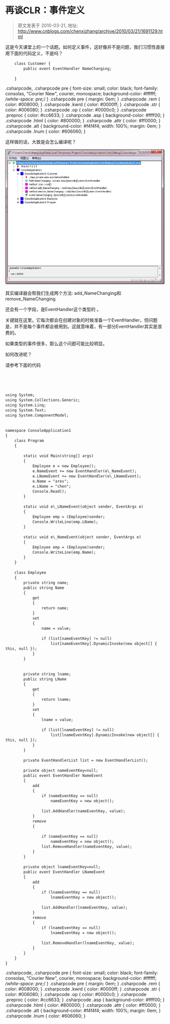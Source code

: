 # 再谈CLR：事件定义 
> 原文发表于 2010-03-21, 地址: http://www.cnblogs.com/chenxizhang/archive/2010/03/21/1691129.html 


这是今天课堂上的一个话题。如何定义事件，这好像并不是问题，我们习惯性直接用下面的代码定义，不是吗？


```
    class Customer {
        public event EventHandler NameChanging;

    }
```

.csharpcode, .csharpcode pre
{
 font-size: small;
 color: black;
 font-family: consolas, "Courier New", courier, monospace;
 background-color: #ffffff;
 /*white-space: pre;*/
}
.csharpcode pre { margin: 0em; }
.csharpcode .rem { color: #008000; }
.csharpcode .kwrd { color: #0000ff; }
.csharpcode .str { color: #006080; }
.csharpcode .op { color: #0000c0; }
.csharpcode .preproc { color: #cc6633; }
.csharpcode .asp { background-color: #ffff00; }
.csharpcode .html { color: #800000; }
.csharpcode .attr { color: #ff0000; }
.csharpcode .alt 
{
 background-color: #f4f4f4;
 width: 100%;
 margin: 0em;
}
.csharpcode .lnum { color: #606060; }

这样做的话，大致是会怎么编译呢？


[![image](./images/1691129-image_thumb.png "image")](http://images.cnblogs.com/cnblogs_com/chenxizhang/WindowsLiveWriter/CLR_11A88/image_2.png) 


其实编译器会帮我们生成两个方法: add\_NameChanging和remove\_NameChanging


还会有一个字段，是EventHandler这个类型的 。


关键就在这里。它每次都会在创建对象的时候准备一个EventHandler，但问题是，并不是每个事件都会被用到。这就意味着，有一部分EventHandler其实是浪费的。


如果类型的事件很多，那么这个问题可能比较明显。


如何改进呢？


请参考下面的代码


 


 


```
using System;
using System.Collections.Generic;
using System.Linq;
using System.Text;
using System.ComponentModel;


namespace ConsoleApplication1
{
    class Program
    {

        static void Main(string[] args)
        {
            Employee e = new Employee();
            e.NameEvent += new EventHandler(e\_NameEvent);
            e.LNameEvent += new EventHandler(e\_LNameEvent);
            e.Name = "ares";
            e.LName = "chen";
            Console.Read();
        }

        static void e\_LNameEvent(object sender, EventArgs e)
        {
            Employee emp = (Employee)sender;
            Console.WriteLine(emp.LName);
        }

        static void e\_NameEvent(object sender, EventArgs e)
        {
            Employee emp = (Employee)sender;
            Console.WriteLine(emp.Name);
        }
    }

    class Employee
    {
        private string name;
        public string Name
        {
            get
            {
                return name;
            }
            set
            {
                name = value;
                
                if (list[nameEventKey] != null)
                    list[nameEventKey].DynamicInvoke(new object[] { this, null });
            }
        }


        private string lname;
        public string LName
        {
            get
            {
                return lname;
            }
            set
            {
                lname = value;

                if (list[lnameEventKey] != null)
                    list[lnameEventKey].DynamicInvoke(new object[] { this, null });
            }
        }

        private EventHandlerList list = new EventHandlerList();

        private object nameEventKey=null;
        public event EventHandler NameEvent
        {
            add
            {
                if (nameEventKey == null)
                    nameEventKey = new object();

                list.AddHandler(nameEventKey, value);
            }
            remove
            {

                if (nameEventKey == null)
                    nameEventKey = new object();
                list.RemoveHandler(nameEventKey, value);
            }
        }

        private object lnameEventKey=null;
        public event EventHandler LNameEvent
        {
            add
            {
                if (lnameEventKey == null)
                    lnameEventKey = new object();

                list.AddHandler(lnameEventKey, value);
            }
            remove
            {
                if (lnameEventKey == null)
                    lnameEventKey = new object();

                list.RemoveHandler(lnameEventKey, value);
            }
        }
    }
}

```

.csharpcode, .csharpcode pre
{
 font-size: small;
 color: black;
 font-family: consolas, "Courier New", courier, monospace;
 background-color: #ffffff;
 /*white-space: pre;*/
}
.csharpcode pre { margin: 0em; }
.csharpcode .rem { color: #008000; }
.csharpcode .kwrd { color: #0000ff; }
.csharpcode .str { color: #006080; }
.csharpcode .op { color: #0000c0; }
.csharpcode .preproc { color: #cc6633; }
.csharpcode .asp { background-color: #ffff00; }
.csharpcode .html { color: #800000; }
.csharpcode .attr { color: #ff0000; }
.csharpcode .alt 
{
 background-color: #f4f4f4;
 width: 100%;
 margin: 0em;
}
.csharpcode .lnum { color: #606060; }
